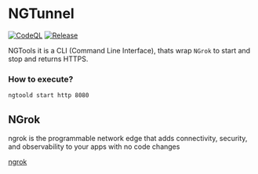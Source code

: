 # NGTunnel

[![CodeQL](https://github.com/waldirborbajr/ngtools/actions/workflows/codeql.yml/badge.svg)](https://github.com/waldirborbajr/ngtunnel/actions/workflows/codeql.yml)
[![Release](https://github.com/waldirborbajr/ngtools/actions/workflows/goreleaser.yaml/badge.svg)](https://github.com/waldirborbajr/ngtunnel/actions/workflows/goreleaser.yaml)

NGTools it is a CLI (Command Line Interface), thats wrap `NGrok` to start and stop and returns HTTPS.

### How to execute?

`ngtoold start http 8080`

## NGrok

ngrok is the programmable network edge that adds connectivity, security, and observability to your apps with no code changes

[ngrok](https://ngrok.com/)
